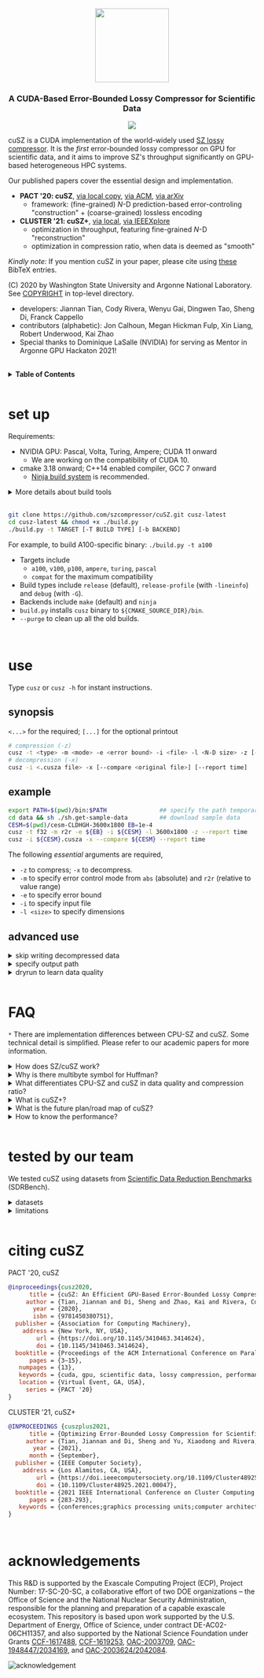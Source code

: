 <h3 align="center"><img src="https://user-images.githubusercontent.com/10354752/81179956-05860600-8f70-11ea-8b01-856f29b9e8b2.jpg" width="150"></h3>

<h3 align="center">
A CUDA-Based Error-Bounded Lossy Compressor for Scientific Data
</h3>

<p align="center">
<a href="./LICENSE"><img src="https://img.shields.io/badge/License-BSD%203--Clause-blue.svg"></a>
</p>

cuSZ is a CUDA implementation of the world-widely used [SZ lossy compressor](https://github.com/szcompressor/SZ). It is the *first* error-bounded lossy compressor on GPU for scientific data, and it aims to improve SZ's throughput significantly on GPU-based heterogeneous HPC systems. 
<!-- This document introduces the installation and use of cuSZ on NVIDIA GPUs.  -->

Our published papers cover the essential design and implementation.
- **PACT '20: cuSZ**, [via local copy](doc/PACT'20-cusz.pdf), [via ACM](https://dl.acm.org/doi/10.1145/3410463.3414624), [via arXiv](https://arxiv.org/abs/2007.09625)
  - framework: (fine-grained) *N*-D prediction-based error-controling "construction" + (coarse-grained) lossless encoding
- **CLUSTER '21: cuSZ+**, [via local](doc/CLUSTER'21-cusz+.pdf), [via IEEEXplore](https://doi.ieeecomputersociety.org/10.1109/Cluster48925.2021.00047})
  - optimization in throughput, featuring fine-grained *N*-D "reconstruction"
  - optimization in compression ratio, when data is deemed as "smooth"

*Kindly note:* If you mention cuSZ in your paper, please cite using [these](https://github.com/szcompressor/cuSZ#citing-cusz) BibTeX entries.


(C) 2020 by Washington State University and Argonne National Laboratory. See [COPYRIGHT](https://github.com/szcompressor/cuSZ/blob/master/LICENSE) in top-level directory.

- developers: Jiannan Tian, Cody Rivera, Wenyu Gai, Dingwen Tao, Sheng Di, Franck Cappello
- contributors (alphabetic): Jon Calhoun, Megan Hickman Fulp, Xin Liang, Robert Underwood, Kai Zhao
- Special thanks to Dominique LaSalle (NVIDIA) for serving as Mentor in Argonne GPU Hackaton 2021!

<br/>
<details>
<summary>
<b>
Table of Contents
</b>
</summary>

- [set up](#set-up)
- [use](#use)
  - [synopsis](#synopsis)
  - [example](#example)
- [FAQ](#faq)
- [tested by our team](#tested-by-our-team)
- [citing cuSZ](#citing-cusz)
- [acknowledgements](#acknowledgements)

</details>
<br/>

# set up

Requirements:

- NVIDIA GPU: Pascal, Volta, Turing, Ampere; CUDA 11 onward
  - We are working on the compatibility of CUDA 10.
- cmake 3.18 onward; C++14 enabled compiler, GCC 7 onward
  - [Ninja build system](https://ninja-build.org) is recommended.

<details>
<summary>
More details about build tools
</summary>

- The table gives a quick view of toolchain compatibility; please also refer to [a more detailed document](./doc/testbed.md).
- more reference: 1) [CUDA compilers](https://gist.github.com/ax3l/9489132), 2) [CUDA architectures & gencode](https://arnon.dk/matching-sm-architectures-arch-and-gencode-for-various-nvidia-cards/). 

|      |     |      |      |      |      |      |      |      |      |      |      |
| ---- | --- | ---- | ---- | ---- | ---- | ---- | ---- | ---- | ---- | ---- | ---- |
| gcc  | 7.x | 7.x  | 7.x  | 7.x  | 7.x  | 7.x  | 7.x  | 7.x  |      |      |      |
|      |     | 8.x  | 8.x  | 8.x  | 8.x  | 8.x  | 8.x  | 8.x  | 8.x  | 8.x  |      |
|      |     |      |      |      | 9.x  | 9.x  | 9.x  | 9.x  | 9.x  | 9.x  | 9.x  |
| CUDA | 9.2 | 10.0 | 10.1 | 10.2 | 11.0 | 11.1 | 11.2 | 11.3 | 11.4 | 11.5 | 11.6 |

</details>

<br/>

```bash
git clone https://github.com/szcompressor/cuSZ.git cusz-latest
cd cusz-latest && chmod +x ./build.py
./build.py -t TARGET [-T BUILD TYPE] [-b BACKEND]
```

For example, to build A100-specific binary: `./build.py -t a100`

- Targets include 
  - `a100`, `v100`, `p100`, `ampere`, `turing`, `pascal`
  - `compat` for the maximum compatibility
- Build types include `release` (default), `release-profile` (with `-lineinfo`) and `debug` (with `-G`).
- Backends include `make` (default) and `ninja`
- `build.py` installs `cusz` binary to `${CMAKE_SOURCE_DIR}/bin`.
- `--purge` to clean up all the old builds.

<!-- Caveat: CUDA 10 or earlier, `cub` of a historical version becomes a dependency. After `git clone`, please use `git submodule update --init` to patch. -->


<br/>

# use

Type `cusz` or `cusz -h` for instant instructions. 

## synopsis

`<...>` for the required; `[...]` for the optional printout

```bash
# compression (-z)
cusz -t <type> -m <mode> -e <error bound> -i <file> -l <N-D size> -z [--report time]
# decompression (-x)
cusz -i <.cusza file> -x [--compare <original file>] [--report time]
```

## example 
```bash
export PATH=$(pwd)/bin:$PATH               ## specify the path temporarily
cd data && sh ./sh.get-sample-data         ## download sample data
CESM=$(pwd)/cesm-CLDHGH-3600x1800 EB=1e-4
cusz -t f32 -m r2r -e ${EB} -i ${CESM} -l 3600x1800 -z --report time
cusz -i ${CESM}.cusza -x --compare ${CESM} --report time
```

<!-- We use 1800-by-3600 (y-x order) CESM-ATM CLDHGH for demonstration, which is in preset and `-D cesm` can be alternatively used . Type `cusz` or `cusz -h` to look up the presets. -->

<!-- ```bash
cusz -t f32 -m r2r -e 1e-4 -i ./data/cesm-CLDHGH-3600x1800 --demo cesm -z
``` -->

The following *essential* arguments are required,

- `-z` to compress; `-x` to decompress.
- `-m` to specify error control mode from `abs` (absolute) and `r2r` (relative to value range)
- `-e` to specify error bound
- `-i` to specify input file
- `-l <size>` to specify dimensions

## advanced use

<details>
<summary>
skip writing decompressed data
</summary>

For evaluating purpose, we can skip writing to disk in decompression with `--skip write2disk`.

</details>

<!-- <details>
<summary>
additional lossless compression
</summary>

```bash
cusz -t f32 -m r2r -e 1e-4 -i ./data/cesm-CLDHGH-3600x1800 -l 3600,1800 -z --gzip
```
</details> -->

<details>
<summary>
specify output path
</summary>

```bash
mkdir data2 data3
# output compressed data to `data2`
cusz -t f32 -m r2r -e 1e-4 -i ./data/cesm-CLDHGH-3600x1800 -l 3600x1800 -z --opath data2
# output decompressed data to `data3`
cusz -i ./data2/cesm-CLDHGH-3600x1800.cusza -x --opath data3
```

</details>


<details>
<summary>
dryrun to learn data quality
</summary>

The actual compression or decompression is skipped; use `-r` or `--dry-run` in the command line.

```bash
# This works equivalently to decompress with `--origin /path/to/origin-datum`
cusz -t f32 -m r2r -e 1e-4 -i ./data/cesm-CLDHGH-3600x1800 -l 3600x1800 -r
```

</details>
<br/>

# FAQ

`*` There are implementation differences between CPU-SZ and cuSZ. Some technical detail is simplified. Please refer to our academic papers for more information.  

<details>
<summary>
How does SZ/cuSZ work?
</summary>

Prediction-based SZ algorithm comprises four major parts,

0. User specifies error-mode (e.g., absolute value (`abs`), or relative to data value magnitude (`r2r`) and error-bound.
1. Prediction errors are quantized in units of input error-bound (*quant-code*). Range-limited quant-codes are stored, whereas the out-of-range codes are otherwise gathered as *outlier*.
3. The in-range quant-codes are fed into Huffman encoder. A Huffman symbol may be represented in multiple bytes.
4. (CPU-only) additional DEFLATE method is applied to exploit repeated patterns. As of CLUSTER '21 cuSZ+ work, an RLE method performs a similar pattern-exploiting.

</details>

<details>
<summary>
Why is there multibyte symbol for Huffman?
</summary>

The principle of Huffman coding is to guarantee high-frequency symbols with fewer bits. To be specific, given arbitrary pairs of (symbol, frequency)-s, (*s<sub>i</sub>*, *f<sub>i</sub>*) and 
(*s<sub>j</sub>*, *f<sub>j</sub>*), the assigned codeword *c<sub>i</sub>* and *c<sub>j</sub>*, respectively, are guaranteed to have len(*c<sub>i</sub>*) is no greater than len(*c<sub>j</sub>*) if *f<sub>i</sub>* is no less than *f<sub>j</sub>*.

The combination of *n* single-byte does not reflect that quant-code representing the `+/-1` error-bound should be of the highest frequency. For example, an enumeration with 1024 symbols can cover 99.8% error-control code (the rest 0.2% can result in much more bits in codewords), among which the most frequent symbol can dominate at over 90%. If single-byte symbols are used, `0x00` from bytes near MSB makes

1. the highest frequency not properly represented, and
2. the pattern-exploiting harder. For example, `0x00ff,0x00ff` is otherwise interpreted as `0x00,0xff,0x00,0xff`.  

</details>

<details>
<summary>
What differentiates CPU-SZ and cuSZ in data quality and compression ratio?
</summary>

CPU-SZ offers a rich set of compression features and is far more mature than cuSZ. (1) CPU-SZ has preprocessing, more compression mode (e.g., point-wise), and autotuning. (2) CPU-SZ has Lorenzo predictor and Linear Regression, whereas cuSZ has Lorenzo (we are working on new predictors).

1. They share the same Lorenzo predictor. However, many factors affect data quality,
   1. preprocessing such as log transform and point-wise transform
   2. PSNR as a goal to autotune eb
   3. initial values from which we predict border values (as if padding). cuSZ predicts from zeros while SZ determines optimal values for, e.g., application-specific metrics. Also, note that cuSZ compression can result in a significantly higher PSNR than SZ (with the same eb, see Table 8 on page 10 of PACT '20 paper), but it is not necessarily better when it comes to applications.
   4. The PSNR serves as a generic metric: SZ guarantees a lower bound of PSNR when the eb is relative to the data range, e.g., 64 for 1e-3, 84 for 1e-4.
2. The linear scaling can be the same. SZ has an extra optimizer to decide the linear scaling range $[-r, +r]$; out-of-range quantization values are outliers. This is to optimize the compression ratio.
3. Currently, the Huffman encoding is the same except cuSZ partitions data (therefore, it has overhead in padding bits and partitioning metadata).

|        | preprocess | Lorenzo predictor | other predictors | Huffman | DEFLATE     |
| ------ | ---------- | ----------------- | ---------------- | ------- | ----------- |
| CPU-SZ | x          | x                 | x                | x       | x           |
| cuSZ   | TBD        | x, dual-quant     | TBD              | x       | alternative |
</details>

<details>
<summary>
What is cuSZ+?
</summary>

cuSZ+ is a follow-up peer-reviewed work in 2021, on top of the original 2020 work.
cuSZ+ mixes the improvements in decompression throughput (by 4.3x to 18.6x) and the use of data patterns that are the source of compressibility. 
There will not be, however, standalone software or version for cuSZ+. Instead, we are gradually rolling out the production-ready functionality mentioned in the published paper.

</details>

<details>
<summary>
What is the future plan/road map of cuSZ?
</summary>

1. more predictors based on domain-specific study and generality
2. more compression mode
3. both more modularized and more tightly coupled in components
4. APIs (soon)

</details>

<!-- <details>
<summary>
How to know compression ratio?
</summary>

The archive size is compress-time known. The archive includes metadata. -->

</details>

<details>
<summary>
How to know the performance?
</summary>

1. prior to CUDA 11: `nvprof <cusz command>`
2. CUDA 11 onward: `nsys profile --stat true <cusz command>`
3. enable `--report time` in CLI
4. A sample benchmark is shown at [`doc/benchmark.md`](https://github.com/szcompressor/cuSZ/blob/master/doc/benchmark.md). To be updated.

</details>
<br/>

# tested by our team

We tested cuSZ using datasets from [Scientific Data Reduction Benchmarks](https://sdrbench.github.io/) (SDRBench).

<details>
<summary>
datasets
</summary>

| dataset                                                                 | dim. | description                                                  |
| ----------------------------------------------------------------------- | ---- | ------------------------------------------------------------ |
| [EXAALT](https://gitlab.com/exaalt/exaalt/-/wikis/home)                 | 1D   | molecular dynamics simulation                                |
| [HACC](https://www.alcf.anl.gov/files/theta_2017_workshop_heitmann.pdf) | 1D   | cosmology: particle simulation                               |
| [CESM-ATM](https://www.cesm.ucar.edu)                                   | 2D   | climate simulation                                           |
| [EXAFEL](https://lcls.slac.stanford.edu/exafel)                         | 2D   | images from the LCLS instrument                              |
| [Hurricane ISABEL](http://vis.computer.org/vis2004contest/data.html)    | 3D   | weather simulation                                           |
| [NYX](https://amrex-astro.github.io/Nyx/)                               | 3D   | adaptive mesh hydrodynamics + N-body cosmological simulation |

We provide three small sample data in `data` by executing the script there. To download more SDRBench datasets, please use [`script/sh.download-sdrb-data`](script/sh.download-sdrb-data). 

</details>

<details>
<summary>
limitations
</summary>

- We are working on `double` support.
- We are working on integrating faster Huffman codec
- 4-byte Huffman symbol may break; `--config huffbyte=8` is needed.
- tuning performance regarding different data input size
- adding preprocessing (e.g., binning, log-transform, normalization)

</details>

<br/>

# citing cuSZ

PACT '20, cuSZ

```bibtex
@inproceedings{cusz2020,
      title = {cuSZ: An Efficient GPU-Based Error-Bounded Lossy Compression Framework for Scientific Data},
     author = {Tian, Jiannan and Di, Sheng and Zhao, Kai and Rivera, Cody and Fulp, Megan Hickman and Underwood, Robert and Jin, Sian and Liang, Xin and Calhoun, Jon and Tao, Dingwen and Cappello, Franck},
       year = {2020},
       isbn = {9781450380751},
  publisher = {Association for Computing Machinery},
    address = {New York, NY, USA},
        url = {https://doi.org/10.1145/3410463.3414624},
        doi = {10.1145/3410463.3414624},
  booktitle = {Proceedings of the ACM International Conference on Parallel Architectures and Compilation Techniques},
      pages = {3–15},
   numpages = {13},
   keywords = {cuda, gpu, scientific data, lossy compression, performance},
   location = {Virtual Event, GA, USA},
     series = {PACT '20}
}
```

CLUSTER '21, cuSZ+

```bibtex
@INPROCEEDINGS {cuszplus2021,
      title = {Optimizing Error-Bounded Lossy Compression for Scientific Data on GPUs},
     author = {Tian, Jiannan and Di, Sheng and Yu, Xiaodong and Rivera, Cody and Zhao, Kai and Jin, Sian and Feng, Yunhe and Liang, Xin and Tao, Dingwen and Cappello, Franck},
       year = {2021},
      month = {September},
  publisher = {IEEE Computer Society},
    address = {Los Alamitos, CA, USA},
        url = {https://doi.ieeecomputersociety.org/10.1109/Cluster48925.2021.00047},
        doi = {10.1109/Cluster48925.2021.00047},
  booktitle = {2021 IEEE International Conference on Cluster Computing (CLUSTER)},
      pages = {283-293},
   keywords = {conferences;graphics processing units;computer architecture;cluster computing;reconstruction algorithms;throughput;encoding}
}
```

<br/>

# acknowledgements

This R&D is supported by the Exascale Computing Project (ECP), Project Number: 17-SC-20-SC, a collaborative effort of two DOE organizations – the Office of Science and the National Nuclear Security Administration, responsible for the planning and preparation of a capable exascale ecosystem. This repository is based upon work supported by the U.S. Department of Energy, Office of Science, under contract DE-AC02-06CH11357, and also supported by the National Science Foundation under Grants [CCF-1617488](https://www.nsf.gov/awardsearch/showAward?AWD_ID=1617488), [CCF-1619253](https://www.nsf.gov/awardsearch/showAward?AWD_ID=1619253), [OAC-2003709](https://www.nsf.gov/awardsearch/showAward?AWD_ID=2003709), [OAC-1948447/2034169](https://www.nsf.gov/awardsearch/showAward?AWD_ID=2034169), and [OAC-2003624/2042084](https://www.nsf.gov/awardsearch/showAward?AWD_ID=2042084).

![acknowledgement](https://user-images.githubusercontent.com/5705572/93790911-6abd5980-fbe8-11ea-9c8d-c259260c6295.jpg)
